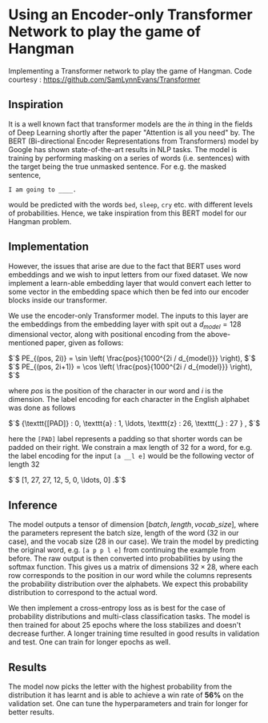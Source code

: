 # Using an Encoder-only Transformer Network to play the game of Hangman
Implementing a Transformer network to play the game of Hangman. Code courtesy : https://github.com/SamLynnEvans/Transformer

## Inspiration
It is a well known fact that transformer models are the *in* thing in the fields of Deep Learning shortly after the paper "Attention is all you need" by. The BERT (Bi-directional Encoder Representations from Transformers) model by Google has shown state-of-the-art results in NLP tasks. The model is training by performing masking on a series of words (i.e. sentences) with the target being the true unmasked sentence. For e.g. the masked sentence,

    I am going to ____.

would be predicted with the words `bed`, `sleep`, `cry` etc. with different levels of probabilities. Hence, we take inspiration from this BERT model for our Hangman problem.

## Implementation
However, the issues that arise are due to the fact that BERT uses word embeddings and we wish to input letters from our fixed dataset. We now implement a learn-able embedding layer that would convert each letter to some vector in the embedding space which then be fed into our encoder blocks inside our transformer.

We use the encoder-only Transformer model. The inputs to this layer are the embeddings from the embedding layer with spit out a $`d_{model} = 128`$ dimensional vector, along with positional encoding from the above-mentioned paper, given as follows:

$`$ PE_{(pos, 2i)} = \sin \left( \frac{pos}{1000^{2i / d_{model}}} \right), $`$
$`$ PE_{(pos, 2i+1)} = \cos \left( \frac{pos}{1000^{2i / d_{model}}} \right), $`$

where $`pos`$ is the position of the character in our word and $`i`$ is the dimension. The label encoding for each character in the English alphabet was done as follows

$`$ \{\texttt{[PAD]} : 0, \texttt{a} : 1, \ldots, \texttt{z} : 26, \texttt{\_} : 27 \} , $`$

here the $`\texttt{[PAD]}`$ label represents a padding so that shorter words can be padded on their right. We constrain a max length of 32 for a word, for e.g. the label encoding for the input $`\texttt{[a \_ \_ l e]}`$ would be the following vector of length 32

$`$ [1, 27, 27, 12, 5, 0, \ldots, 0] .$`$

## Inference
The model outputs a tensor of dimension $`[batch, length, vocab\_size]`$, where the parameters represent the batch size, length of the word (32 in our case), and the vocab size (28 in our case). We train the model by predicting the original word, e.g. $`\texttt{[a p p l e]}`$ from continuing the example from before. The raw output is then converted into probabilities by using the softmax function. This gives us a matrix of dimensions $`32\times28`$, where each row corresponds to the position in our word while the columns represents the probability distribution over the alphabets. We expect this probability distribution to correspond to the actual word.

We then implement a cross-entropy loss as is best for the case of probability distributions and multi-class classification tasks. The model is then trained for about 25 epochs where the loss stabilizes and doesn't decrease further. A longer training time resulted in good results in validation and test. One can train for longer epochs as well.

## Results
The model now picks the letter with the highest probability from the distribution it has learnt and is able to achieve a win rate of **56%** on the validation set. One can tune the hyperparameters and train for longer for better results.
